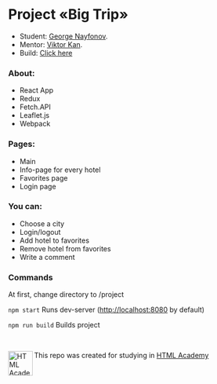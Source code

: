 # Project «Big Trip»

* Student: [George Nayfonov](https://github.com/greco-code).
* Mentor: [Viktor Kan](https://github.com/htmlviktor).
* Build: [Click here](https://six-cities-three.vercel.app)

### About:

- React App
- Redux
- Fetch.API
- Leaflet.js
- Webpack

### Pages:

- Main
- Info-page for every hotel
- Favorites page
- Login page

### You can:

- Choose a city
- Login/logout
- Add hotel to favorites
- Remove hotel from favorites
- Write a comment

### Commands

At first, change directory to /project

`npm start`
Runs dev-server ([http://localhost:8080](http://localhost:8080) by default)

`npm run build`
Builds project

<br>

<a href="https://htmlacademy.ru/intensive/ecmascript"><img align="left" width="50" height="50" title="HTML Academy" src="https://up.htmlacademy.ru/static/img/intensive/ecmascript/logo-for-github.svg"></a>

This repo was created for studying in [HTML Academy](https://htmlacademy.ru/intensive/react)

[check-image]: https://github.com/htmlacademy-ecmascript/1035371-big-trip-14/workflows/Project%20check/badge.svg?branch=master
